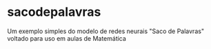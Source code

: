 # sacodepalavras
Um exemplo simples do modelo de redes neurais "Saco de Palavras" voltado para uso em aulas de Matemática
